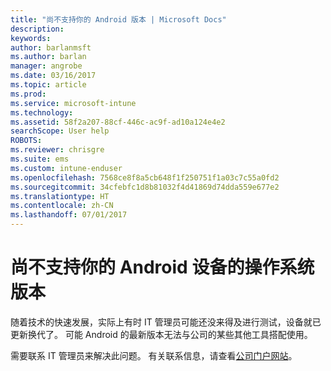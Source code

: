 ```yaml
---
title: "尚不支持你的 Android 版本 | Microsoft Docs"
description: 
keywords: 
author: barlanmsft
ms.author: barlan
manager: angrobe
ms.date: 03/16/2017
ms.topic: article
ms.prod: 
ms.service: microsoft-intune
ms.technology: 
ms.assetid: 58f2a207-88cf-446c-ac9f-ad10a124e4e2
searchScope: User help
ROBOTS: 
ms.reviewer: chrisgre
ms.suite: ems
ms.custom: intune-enduser
ms.openlocfilehash: 7568ce8f8a5cb648f1f250751f1a03c7c55a0fd2
ms.sourcegitcommit: 34cfebfc1d8b81032f4d41869d74dda559e677e2
ms.translationtype: HT
ms.contentlocale: zh-CN
ms.lasthandoff: 07/01/2017
---
```

# <a name="your-android-devices-operating-system-version-isnt-yet-supported"></a>尚不支持你的 Android 设备的操作系统版本

随着技术的快速发展，实际上有时 IT 管理员可能还没来得及进行测试，设备就已更新换代了。 可能 Android 的最新版本无法与公司的某些其他工具搭配使用。

需要联系 IT 管理员来解决此问题。 有关联系信息，请查看[公司门户网站](http://portal.manage.microsoft.com)。
